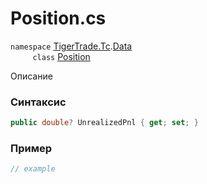 
# Position.cs
`namespace` [TigerTrade.Tc](../../../../TigerTrade.Tc.md).[Data](../../../../TigerTrade.Tc/Data.md)  
&nbsp;&nbsp;&nbsp;&nbsp;&nbsp;&nbsp;&nbsp;&nbsp;&nbsp;`class` [Position](../../Position.cs.md)

Описание

### Синтаксис
```csharp
public double? UnrealizedPnl { get; set; }
```
### Пример  
```csharp
// example
```
